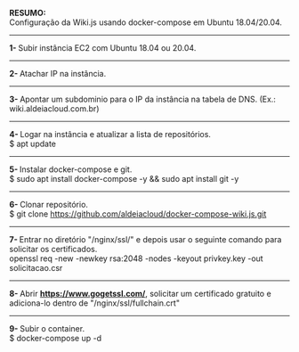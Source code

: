 <b>RESUMO:</b><br>Configuração da Wiki.js usando docker-compose em Ubuntu 18.04/20.04.

------------------------------------------------------------------------------

<b>1- </b>Subir instância EC2 com Ubuntu 18.04 ou 20.04.

------------------------------------------------------------------------------

<b>2- </b>Atachar IP na instância.

------------------------------------------------------------------------------

<b>3- </b>Apontar um subdominio para o IP da instância na tabela de DNS. (Ex.: wiki.aldeiacloud.com.br)

------------------------------------------------------------------------------

<b>4- </b>Logar na instância e atualizar a lista de repositórios. <br>$ apt update

------------------------------------------------------------------------------

<b>5- </b>Instalar docker-compose e git. <br>$ sudo apt install docker-compose -y && sudo apt install git -y

------------------------------------------------------------------------------

<b>6- </b> Clonar repositório. <br>$ git clone https://github.com/aldeiacloud/docker-compose-wiki.js.git

------------------------------------------------------------------------------

<b>7- </b> Entrar no diretório "/nginx/ssl/" e depois usar o seguinte comando para solicitar os certificados.<br>
openssl req -new -newkey rsa:2048 -nodes -keyout privkey.key -out solicitacao.csr

------------------------------------------------------------------------------

<b>8- </b> Abrir <b>https://www.gogetssl.com/</b>, solicitar um certificado gratuito e adiciona-lo dentro de "/nginx/ssl/fullchain.crt"

------------------------------------------------------------------------------

<b>9- </b> Subir o container.<br>$ docker-compose up -d
